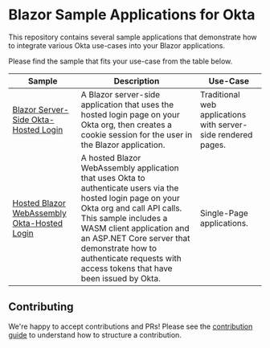 # Blazor Sample Applications for Okta


This repository contains several sample applications that demonstrate how to integrate various Okta use-cases into your Blazor applications.

Please find the sample that fits your use-case from the table below.


| Sample | Description | Use-Case |
|--------|-------------|----------|
| [Blazor Server-Side Okta-Hosted Login](/server-side/okta-hosted-login) | A Blazor server-side application that uses the hosted login page on your Okta org, then creates a cookie session for the user in the Blazor application. | Traditional web applications with server-side rendered pages. |
| [Hosted Blazor WebAssembly Okta-Hosted Login](/web-assembly/hosted/okta-hosted-login) |  A hosted Blazor WebAssembly application that uses Okta to authenticate users via the hosted login page on your Okta org and call API calls. This sample includes a WASM client application and an ASP.NET Core server that demonstrate how to authenticate requests with access tokens that have been issued by Okta. | Single-Page applications. |


## Contributing
 
We're happy to accept contributions and PRs! Please see the [contribution guide](CONTRIBUTING.md) to understand how to structure a contribution.
